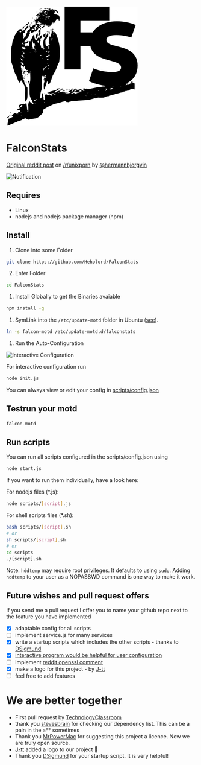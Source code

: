 ![FalconStats](/img/falconStats.png?raw=true)

# FalconStats

[Original reddit post](https://www.reddit.com/r/unixporn/comments/8gwcti/motd_ubuntu_server_1804_lts_my_motd_scripts_for/) on [/r/unixporn](https://www.reddit.com/r/unixporn) by [@hermannbjorgvin](https://github.com/hermannbjorgvin/)

![Notification](https://i.imgur.com/XMSekjG.png)

## Requires

- Linux
- nodejs and nodejs package manager (npm)

## Install

1. Clone into some Folder

  ```sh
  git clone https://github.com/Heholord/FalconStats
  ```

2. Enter Folder

```sh
cd FalconStats
```

1. Install Globally to get the Binaries avaiable

```sh
npm install -g
```

1. SymLink into the `/etc/update-motd` folder in Ubuntu ([see](https://wiki.ubuntu.com/UpdateMotd)).

```sh
ln -s falcon-motd /etc/update-motd.d/falconstats
```

1. Run the Auto-Configuration

![Interactive Configuration](https://i.imgur.com/3yulvHB.png)

For interactive configuration run

```bash
node init.js
```

You can always view or edit your config in [scripts/config.json](config.json)

## Testrun your motd

```sh
falcon-motd
```

## Run scripts

You can run all scripts configured in the scripts/config.json using

```bash
node start.js
```

If you want to run them individually, have a look here:

For nodejs files (*.js):

```bash
node scripts/[script].js
```

For shell scripts files (*.sh):

```bash
bash scripts/[script].sh
# or
sh scripts/[script].sh
# or
cd scripts
./[script].sh
```

Note: `hddtemp` may require root privileges. It defaults to using `sudo`. Adding
`hddtemp` to your user as a NOPASSWD command is one way to make it work.

## Future wishes and pull request offers

If you send me a pull request I offer you to name your github repo next to the feature you have implemented

- [x] adaptable config for all scripts
- [ ] implement service.js for many services
- [x] write a startup scripts which includes the other scripts - thanks to [DSigmund](https://github.com/DSigmund)
- [x] [interactive program would be helpful for user configuration](https://github.com/Heholord/FalconStats/commit/ba290d6414ca126abee7c5efa8af6c4103c3104b)
- [ ] implement [reddit openssl comment](https://www.reddit.com/r/unixporn/comments/8gwcti/motd_ubuntu_server_1804_lts_my_motd_scripts_for/dyfbi0k/)
- [x] make a logo for this project - by [J-tt](https://github.com/J-tt)
- [ ] feel free to add features

# We are better together

- First pull request by [TechnologyClassroom](https://github.com/TechnologyClassroom)
- thank you [stevesbrain](https://github.com/stevesbrain) for checking our dependency list. This can be a pain in the a** sometimes
- Thank you [MrPowerMac](https://github.com/MrPowerMac) for suggesting this project a licence. Now we are truly open source.
- [J-tt](https://github.com/J-tt) added a logo to our project 🎉
- Thank you [DSigmund](https://github.com/DSigmund) for your startup script. It is very helpful!
